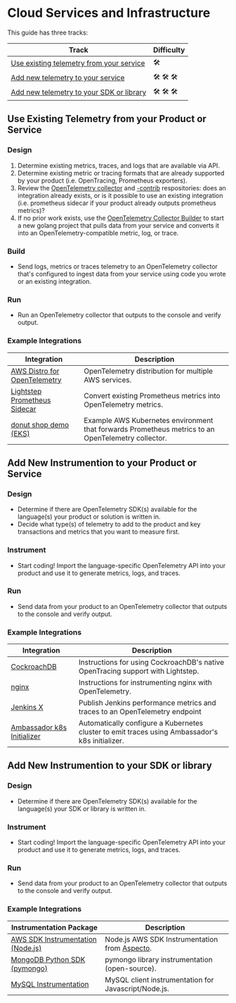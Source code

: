 # Cloud Services and Infrastructure

This guide has three tracks:

| Track | Difficulty |
| ----- | ----- |
| [Use existing telemetry from your service](#) | 🛠 |
| [Add new telemetry to your service](#) | 🛠 🛠 🛠 |
| [Add new telemetry to your SDK or library](#) | 🛠 🛠 🛠 |

## Use Existing Telemetry from your Product or Service

### Design

1. Determine existing metrics, traces, and logs that are available via API.
2. Determine existing metric or tracing formats that are already supported by your product (i.e. OpenTracing, Prometheus exporters).
3. Review the [OpenTelemetry collector](https://github.com/open-telemetry/opentelemetry-collector) and [-contrib](https://github.com/open-telemetry/opentelemetry-collector-contrib) respositories: does an integration already exists, or is it possible to use an existing integration (i.e. prometheus sidecar if your product already outputs prometheus metrics)?
4. If no prior work exists, use the [OpenTelemetry Collector Builder](https://github.com/open-telemetry/opentelemetry-collector-builder) to start a new golang project that pulls data from your service and converts it into an OpenTelemetry-compatible metric, log, or trace.

### Build

* Send logs, metrics or traces telemetry to an OpenTelemetry collector that's configured to ingest data from your service using code you wrote or an existing integration.

### Run

* Run an OpenTelemetry collector that outputs to the console and verify output.

### Example Integrations

| Integration | Description |
| --- | --- |
| [AWS Distro for OpenTelemetry](https://aws.amazon.com/otel) | OpenTelemetry distribution for multiple AWS services. |
| [Lightstep Prometheus Sidecar](https://github.com/lightstep/opentelemetry-prometheus-sidecar) | Convert existing Prometheus metrics into OpenTelemetry metrics. |
| [donut shop demo (EKS)](../../examples/aws) | Example AWS Kubernetes environment that forwards Prometheus metrics to an OpenTelemetry collector. |

## Add New Instrumention to your Product or Service

### Design

* Determine if there are OpenTelemetry SDK(s) available for the language(s) your product or solution is written in.
* Decide what type(s) of telemetry to add to the product and key transactions and metrics that you want to measure first.

### Instrument

* Start coding! Import the language-specific OpenTelemetry API into your product and use it to generate metrics, logs, and traces.

### Run

* Send data from your product to an OpenTelemetry collector that outputs to the console and verify output.

### Example Integrations

| Integration | Description |
| --- | --- |
| [CockroachDB](./examples/cockroachdb) | Instructions for using CockroachDB's native OpenTracing support with Lightstep. |
| [nginx](../../examples/nginx) | Instructions for instrumenting nginx with OpenTelemetry. |
| [Jenkins X](https://github.com/jenkinsci/opentelemetry-plugin) | Publish Jenkins performance metrics and traces to an OpenTelemetry endpoint |
| [Ambassador k8s Initializer](https://lightstep.com/blog/lightstep-and-ambassador/) | Automatically configure a Kubernetes cluster to emit traces using Ambassador's k8s initializer. |

## Add New Instrumention to your SDK or library

### Design

* Determine if there are OpenTelemetry SDK(s) available for the language(s) your SDK or library is written in.

### Instrument

* Start coding! Import the language-specific OpenTelemetry API into your product and use it to generate metrics, logs, and traces.

### Run

* Send data from your product to an OpenTelemetry collector that outputs to the console and verify output.

### Example Integrations

| Instrumentation Package | Description |
| --- | --- |
| [AWS SDK Instrumentation (Node.js)](https://github.com/aspecto-io/opentelemetry-ext-js) | Node.js AWS SDK Instrumentation from [Aspecto](https://github.com/aspecto-io). |
| [MongoDB Python SDK (pymongo)](https://opentelemetry-python-contrib.readthedocs.io/en/latest/instrumentation/pymongo/pymongo.html) | pymongo library instrumentation (open-source). |
| [MySQL Instrumentation](https://github.com/open-telemetry/opentelemetry-js-contrib/tree/main/plugins/node/opentelemetry-instrumentation-mysql) | MySQL client instrumentation for Javascript/Node.js. |